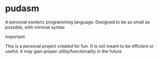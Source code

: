# pudasm

A personal esoteric programming language.
Designed to be as small as possible, with minimal syntax

> [!IMPORTANT]
> This is a personal project created for fun. It is not meant to be efficient or useful. It may gain proper utility/functionality in the future
